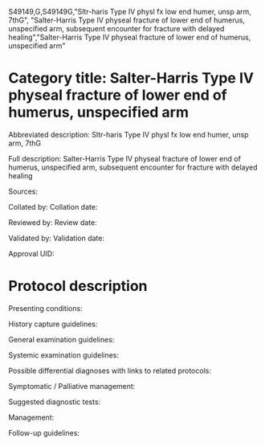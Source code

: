 S49149,G,S49149G,"Sltr-haris Type IV physl fx low end humer, unsp arm, 7thG", "Salter-Harris Type IV physeal fracture of lower end of humerus, unspecified arm, subsequent encounter for fracture with delayed healing","Salter-Harris Type IV physeal fracture of lower end of humerus, unspecified arm"
# Category title: Salter-Harris Type IV physeal fracture of lower end of humerus, unspecified arm

Abbreviated description: Sltr-haris Type IV physl fx low end humer, unsp arm, 7thG

Full description: Salter-Harris Type IV physeal fracture of lower end of humerus, unspecified arm, subsequent encounter for fracture with delayed healing

Sources:

Collated by:
Collation date:

Reviewed by:
Review date:

Validated by:
Validation date:

Approval UID:

# Protocol description

Presenting conditions:

History capture guidelines:

General examination guidelines:

Systemic examination guidelines:

Possible differential diagnoses with links to related protocols:

Symptomatic / Palliative management:

Suggested diagnostic tests:

Management:

Follow-up guidelines:
